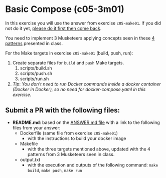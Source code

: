 # Basic Compose (c05-3m01)

In this exercise you will use the answer from exercise `c05-make01`. If you did not do it yet, [please do it first then come back](../c05-make01/README.md).

You need to implement 3 Musketeers applying concepts seen in these [4 patterns](../../3musketeers/README.md#Patterns_In_3M) presented in class.

For the Make targets in exercise `c05-make01` (build, push, run):
1. Create separate files for `build` and `push` Make targets. 
   1. scripts/build.sh
   2. scripts/push.sh
   3. scripts/run.sh
2. *Tip*: *You don't need to run Docker commands inside a docker container (Docker in Docker), so no need for docker-compose.yaml in this exercise.*

## Submit a PR with the following files:

- **README.md**: based on the [ANSWER.md file](ANSWER.md) with a link to the following files from your answer:
  - Dockerfile (same file from exercise `c05-make01`)
      - with the instructions to build your docker image
  - Makefile
      - with the three targets mentioned above, updated with the 4 patterns from 3 Musketeers seen in class. 
  - output.txt
      - with the execution and outputs of the following command: `make build`, `make push`, `make run`
